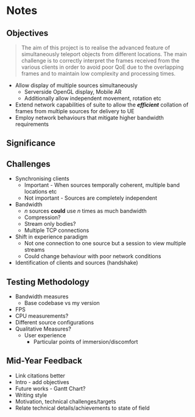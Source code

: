 # Notes

## Objectives

> The aim of this project is to realise the advanced feature of simultaneously teleport objects from different locations. The main challenge is to correctly interpret the frames received from the various clients in order to avoid poor QoE due to the overlapping frames and to maintain low complexity and processing times.

* Allow display of multiple sources simultaneously
    - Serverside OpenGL display, Mobile AR
    - Additionally allow independent movement, rotation etc
* Extend network capabilities of suite to allow the ***efficient*** collation of frames from multiple sources for delivery to UE
* Employ network behaviours that mitigate higher bandwidth requirements

## Significance

## Challenges

* Synchronising clients
    - Important - When sources temporally coherent, multiple band locations etc
    - Not important - Sources are completely independent 
* Bandwidth
    - *n* sources **could** use *n* times as much bandwidth
    - Compression?
    - Stream only bodies?
    - Multiple TCP connections
* Shift in experience paradigm
    - Not one connection to one source but a session to view multiple streams
    - Could change behaviour with poor network conditions
* Identification of clients and sources (handshake)

## Testing Methodology

* Bandwidth measures
    - Base codebase vs my version
* FPS
* CPU measurements?
* Different source configurations
* Qualitative Measures?
    - User experience
        - Particular points of immersion/discomfort

##  Mid-Year Feedback

* Link citations better
* Intro - add objectives
* Future works - Gantt Chart?
* Writing style
* Motivation, technical challenges/targets
* Relate technical details/achievements to state of field